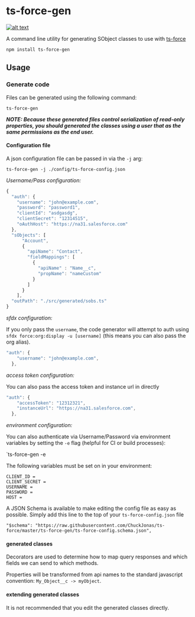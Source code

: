 # ts-force-gen

[![alt text](https://img.shields.io/npm/v/ts-force-gen.svg)](https://www.npmjs.com/package/ts-force-gen)

A command line utility for generating SObject classes to use with [ts-force](https://www.npmjs.com/package/ts-force)

`npm install ts-force-gen`

## Usage

### Generate code

Files can be generated using the following command:

`ts-force-gen`

_**NOTE: Because these generated files control serialization of read-only properties, you should generated the classes using a user that as the same permissions as the end user.**_

#### Configuration file

A json configuration file can be passed in via the `-j` arg:

`ts-force-gen -j ./config/ts-force-config.json`

_Username/Pass configuration:_

```javascript
{
  "auth": {
    "username": "john@example.com",
    "password": "password1",
    "clientId": "asdgasdg",
    "clientSecret": "12314515",
    "oAuthHost": "https://na31.salesforce.com"
  },
  "sObjects": [
      "Account",
      {
        "apiName": "Contact",
        "fieldMappings": [
          {
            "apiName" : "Name__c",
            "propName": "nameCustom"
          }
        ]
      }
    ],
  "outPath": "./src/generated/sobs.ts"
}
```

_sfdx configuration:_

If you only pass the `username`, the code generator will attempt to auth using `sfdx force:org:display -u [username]` \(this means you can also pass the org alias\).

```javascript
"auth": {
    "username": "john@example.com",
  },
```

_access token configuration:_

You can also pass the access token and instance url in directly

```javascript
"auth": {
    "accessToken": "12312321",
    "instanceUrl": "https://na31.salesforce.com",
  },
```

_environment configuration:_

You can also authenticate via Username/Password via environment variables by setting the `-e` flag \(helpful for CI or build processes\):

\`ts-force-gen -e

The following variables must be set on in your environment:

```text
CLIENT_ID =
CLIENT_SECRET =
USERNAME =
PASSWORD =
HOST =
```

A JSON Schema is available to make editing the config file as easy as possible. Simply add this line to the top of your `ts-force-config.json` file

`"$schema": "https://raw.githubusercontent.com/ChuckJonas/ts-force/master/ts-force-gen/ts-force-config.schema.json",`

#### generated classes

Decorators are used to determine how to map query responses and which fields we can send to which methods.

Properties will be transformed from api names to the standard javascript convention: `My_Object__c -> myObject`.

#### extending generated classes

It is not recommended that you edit the generated classes directly.

